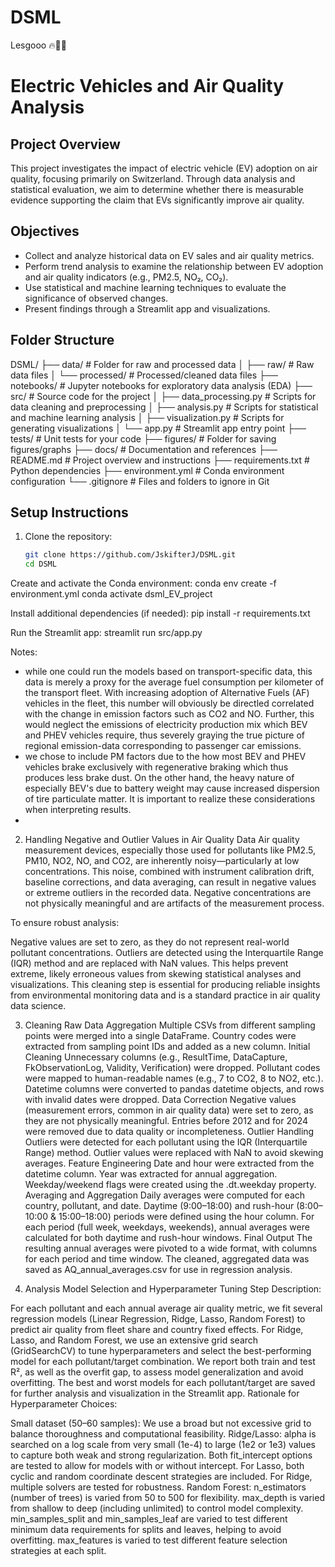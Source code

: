 # DSML
Lesgooo 🔥🚀🚀


# Electric Vehicles and Air Quality Analysis

## Project Overview
This project investigates the impact of electric vehicle (EV) adoption on air quality, focusing primarily on Switzerland. Through data analysis and statistical evaluation, we aim to determine whether there is measurable evidence supporting the claim that EVs significantly improve air quality.

## Objectives
- Collect and analyze historical data on EV sales and air quality metrics.
- Perform trend analysis to examine the relationship between EV adoption and air quality indicators (e.g., PM2.5, NO₂, CO₂).
- Use statistical and machine learning techniques to evaluate the significance of observed changes.
- Present findings through a Streamlit app and visualizations.

## Folder Structure
DSML/
├── data/                     # Folder for raw and processed data
│   ├── raw/                  # Raw data files
│   └── processed/            # Processed/cleaned data files
├── notebooks/                # Jupyter notebooks for exploratory data analysis (EDA)
├── src/                      # Source code for the project
│   ├── data_processing.py    # Scripts for data cleaning and preprocessing
│   ├── analysis.py           # Scripts for statistical and machine learning analysis
│   ├── visualization.py      # Scripts for generating visualizations
│   └── app.py                # Streamlit app entry point
├── tests/                    # Unit tests for your code
├── figures/                  # Folder for saving figures/graphs
├── docs/                     # Documentation and references
├── README.md                 # Project overview and instructions
├── requirements.txt          # Python dependencies
├── environment.yml           # Conda environment configuration
└── .gitignore                # Files and folders to ignore in Git

## Setup Instructions
1. Clone the repository:
   ```bash
   git clone https://github.com/JskifterJ/DSML.git
   cd DSML

Create and activate the Conda environment:
conda env create -f environment.yml
conda activate dsml_EV_project

Install additional dependencies (if needed):
pip install -r requirements.txt

Run the Streamlit app:
streamlit run src/app.py

Notes: 
- while one could run the models based on transport-specific data, this data is merely a proxy for the average fuel consumption per kilometer of the transport fleet. With increasing adoption of Alternative Fuels (AF) vehicles in the fleet, this number will obviously be directled correlated with the change in emission factors such as CO2 and NO. Further, this would neglect the emissions of electricity production mix which BEV and PHEV vehicles require, thus severely graying the true picture of regional emission-data corresponding to passenger car emissions. 
- we chose to include PM factors due to the how most BEV and PHEV vehicles brake exclusively with regenerative braking which thus produces less brake dust. On the other hand, the heavy nature of especially BEV's due to battery weight may cause increased dispersion of tire particulate matter. It is important to realize these considerations when interpreting results.
- 

2. Handling Negative and Outlier Values in Air Quality Data
Air quality measurement devices, especially those used for pollutants like PM2.5, PM10, NO2, NO, and CO2, are inherently noisy—particularly at low concentrations. This noise, combined with instrument calibration drift, baseline corrections, and data averaging, can result in negative values or extreme outliers in the recorded data. Negative concentrations are not physically meaningful and are artifacts of the measurement process.

To ensure robust analysis:

Negative values are set to zero, as they do not represent real-world pollutant concentrations.
Outliers are detected using the Interquartile Range (IQR) method and are replaced with NaN values. This helps prevent extreme, likely erroneous values from skewing statistical analyses and visualizations.
This cleaning step is essential for producing reliable insights from environmental monitoring data and is a standard practice in air quality data science.


3. Cleaning
Raw Data Aggregation
Multiple CSVs from different sampling points were merged into a single DataFrame.
Country codes were extracted from sampling point IDs and added as a new column.
Initial Cleaning
Unnecessary columns (e.g., ResultTime, DataCapture, FkObservationLog, Validity, Verification) were dropped.
Pollutant codes were mapped to human-readable names (e.g., 7 to CO2, 8 to NO2, etc.).
Datetime columns were converted to pandas datetime objects, and rows with invalid dates were dropped.
Data Correction
Negative values (measurement errors, common in air quality data) were set to zero, as they are not physically meaningful.
Entries before 2012 and for 2024 were removed due to data quality or incompleteness.
Outlier Handling
Outliers were detected for each pollutant using the IQR (Interquartile Range) method.
Outlier values were replaced with NaN to avoid skewing averages.
Feature Engineering
Date and hour were extracted from the datetime column.
Year was extracted for annual aggregation.
Weekday/weekend flags were created using the .dt.weekday property.
Averaging and Aggregation
Daily averages were computed for each country, pollutant, and date.
Daytime (9:00–18:00) and rush-hour (8:00–10:00 & 15:00–18:00) periods were defined using the hour column.
For each period (full week, weekdays, weekends), annual averages were calculated for both daytime and rush-hour windows.
Final Output
The resulting annual averages were pivoted to a wide format, with columns for each period and time window.
The cleaned, aggregated data was saved as AQ_annual_averages.csv for use in regression analysis.


4. Analysis
Model Selection and Hyperparameter Tuning
Step Description:

For each pollutant and each annual average air quality metric, we fit several regression models (Linear Regression, Ridge, Lasso, Random Forest) to predict air quality from fleet share and country fixed effects.
For Ridge, Lasso, and Random Forest, we use an extensive grid search (GridSearchCV) to tune hyperparameters and select the best-performing model for each pollutant/target combination.
We report both train and test R², as well as the overfit gap, to assess model generalization and avoid overfitting.
The best and worst models for each pollutant/target are saved for further analysis and visualization in the Streamlit app.
Rationale for Hyperparameter Choices:

Small dataset (50–60 samples):
We use a broad but not excessive grid to balance thoroughness and computational feasibility.
Ridge/Lasso:
alpha is searched on a log scale from very small (1e-4) to large (1e2 or 1e3) values to capture both weak and strong regularization.
Both fit_intercept options are tested to allow for models with or without intercept.
For Lasso, both cyclic and random coordinate descent strategies are included.
For Ridge, multiple solvers are tested for robustness.
Random Forest:
n_estimators (number of trees) is varied from 50 to 500 for flexibility.
max_depth is varied from shallow to deep (including unlimited) to control model complexity.
min_samples_split and min_samples_leaf are varied to test different minimum data requirements for splits and leaves, helping to avoid overfitting.
max_features is varied to test different feature selection strategies at each split.


